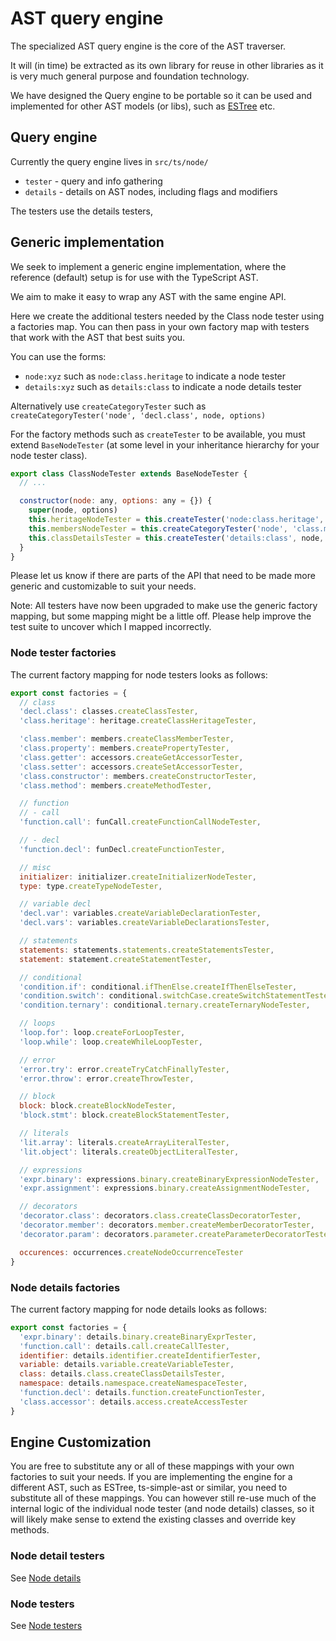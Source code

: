 # AST query engine

The specialized AST query engine is the core of the AST traverser.

It will (in time) be extracted as its own library for reuse in other libraries as it is very much general purpose and foundation technology.

We have designed the Query engine to be portable so it can be used and implemented for other AST models (or libs), such as [ESTree](https://github.com/estree/estree) etc.

## Query engine

Currently the query engine lives in `src/ts/node/`

- `tester` - query and info gathering
- `details` - details on AST nodes, including flags and modifiers

The testers use the details testers,

## Generic implementation

We seek to implement a generic engine implementation, where the reference (default) setup is for use with the TypeScript AST.

We aim to make it easy to wrap any AST with the same engine API.

Here we create the additional testers needed by the Class node tester using a factories map.
You can then pass in your own factory map with testers that work with the AST that best suits you.

You can use the forms:

- `node:xyz` such as `node:class.heritage` to indicate a node tester
- `details:xyz` such as `details:class` to indicate a node details tester

Alternatively use `createCategoryTester` such as `createCategoryTester('node', 'decl.class', node, options)`

For the factory methods such as `createTester` to be available, you must extend `BaseNodeTester` (at some level in your inheritance hierarchy for your node tester class).

```js
export class ClassNodeTester extends BaseNodeTester {
  // ...

  constructor(node: any, options: any = {}) {
    super(node, options)
    this.heritageNodeTester = this.createTester('node:class.heritage', node, options)
    this.membersNodeTester = this.createCategoryTester('node', 'class.members', node, options)
    this.classDetailsTester = this.createTester('details:class', node, options)
  }
}
```

Please let us know if there are parts of the API that need to be made more generic and customizable to suit your needs.

Note: All testers have now been upgraded to make use the generic factory mapping, but some mapping might be a little off. Please help improve the test suite to uncover which I mapped incorrectly.

### Node tester factories

The current factory mapping for node testers looks as follows:

```js
export const factories = {
  // class
  'decl.class': classes.createClassTester,
  'class.heritage': heritage.createClassHeritageTester,

  'class.member': members.createClassMemberTester,
  'class.property': members.createPropertyTester,
  'class.getter': accessors.createGetAccessorTester,
  'class.setter': accessors.createSetAccessorTester,
  'class.constructor': members.createConstructorTester,
  'class.method': members.createMethodTester,

  // function
  // - call
  'function.call': funCall.createFunctionCallNodeTester,

  // - decl
  'function.decl': funDecl.createFunctionTester,

  // misc
  initializer: initializer.createInitializerNodeTester,
  type: type.createTypeNodeTester,

  // variable decl
  'decl.var': variables.createVariableDeclarationTester,
  'decl.vars': variables.createVariableDeclarationsTester,

  // statements
  statements: statements.statements.createStatementsTester,
  statement: statement.createStatementTester,

  // conditional
  'condition.if': conditional.ifThenElse.createIfThenElseTester,
  'condition.switch': conditional.switchCase.createSwitchStatementTester,
  'condition.ternary': conditional.ternary.createTernaryNodeTester,

  // loops
  'loop.for': loop.createForLoopTester,
  'loop.while': loop.createWhileLoopTester,

  // error
  'error.try': error.createTryCatchFinallyTester,
  'error.throw': error.createThrowTester,

  // block
  block: block.createBlockNodeTester,
  'block.stmt': block.createBlockStatementTester,

  // literals
  'lit.array': literals.createArrayLiteralTester,
  'lit.object': literals.createObjectLiteralTester,

  // expressions
  'expr.binary': expressions.binary.createBinaryExpressionNodeTester,
  'expr.assignment': expressions.binary.createAssignmentNodeTester,

  // decorators
  'decorator.class': decorators.class.createClassDecoratorTester,
  'decorator.member': decorators.member.createMemberDecoratorTester,
  'decorator.param': decorators.parameter.createParameterDecoratorTester,

  occurences: occurrences.createNodeOccurrenceTester
}
```

### Node details factories

The current factory mapping for node details looks as follows:

```js
export const factories = {
  'expr.binary': details.binary.createBinaryExprTester,
  'function.call': details.call.createCallTester,
  identifier: details.identifier.createIdentifierTester,
  variable: details.variable.createVariableTester,
  class: details.class.createClassDetailsTester,
  namespace: details.namespace.createNamespaceTester,
  'function.decl': details.function.createFunctionTester,
  'class.accessor': details.access.createAccessTester
}
```

## Engine Customization

You are free to substitute any or all of these mappings with your own factories to suit your needs. If you are implementing the engine for a different AST, such as ESTree, ts-simple-ast or similar, you need to substitute all of these mappings. You can however still re-use much of the internal logic of the individual node tester (and node details) classes, so it will likely make sense to extend the existing classes and override key methods.

### Node detail testers

See [Node details](node-details.md)

### Node testers

See [Node testers](node-testers.md)
